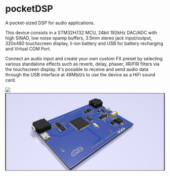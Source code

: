 # pocketDSP
A pocket-sized DSP for audio applications.

This device consists in a STM32H732 MCU, 24bit 192kHz DAC/ADC with high SiNAD, low noise opamp buffers, 3.5mm stereo jack input/output, 320x480 touchscreen display, li-ion battery and USB for battery recharging and Virtual COM Port.

Connect an audio input and create your own custom FX preset by selecting various standalone effects such as reverb, delay, phaser, IIR/FIR filters via the touchscreen display.
It's possible to receive and send audio data through the USB interface at 48Mbit/s to use the device as a HiFi sound card.

![](https://github.com/iamBVC/pocketDSP/blob/main/pcb_with_display.png)
![](https://github.com/iamBVC/pocketDSP/blob/main/pcb_without_display.png)
